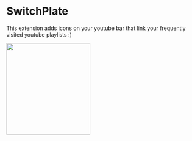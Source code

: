 # SwitchPlate
This extension adds icons on your youtube bar that link your frequently visited youtube playlists :)
<p>
    <img src="screenshot(135).png" width="220" height="240" />
</p>
